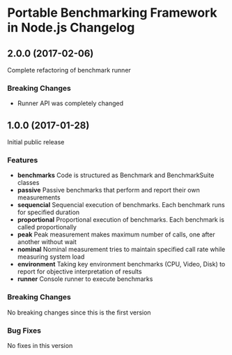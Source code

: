 # Portable Benchmarking Framework in Node.js Changelog

## <a name="2.0.0"></a> 2.0.0 (2017-02-06)

Complete refactoring of benchmark runner

### Breaking Changes
* Runner API was completely changed

## <a name="1.0.0"></a> 1.0.0 (2017-01-28)

Initial public release

### Features
* **benchmarks** Code is structured as Benchmark and BenchmarkSuite classes
* **passive** Passive benchmarks that perform and report their own measurements
* **sequencial** Sequencial execution of benchmarks. Each benchmark runs for specified duration
* **proportional** Proportional execution of benchmarks. Each benchmark is called proportionally
* **peak** Peak measurement makes maximum number of calls, one after another without wait
* **nominal** Nominal measurement tries to maintain specified call rate while measuring system load
* **environment** Taking key environment benchmarks (CPU, Video, Disk) to report for objective interpretation of results
* **runner** Console runner to execute benchmarks

### Breaking Changes
No breaking changes since this is the first version

### Bug Fixes
No fixes in this version

